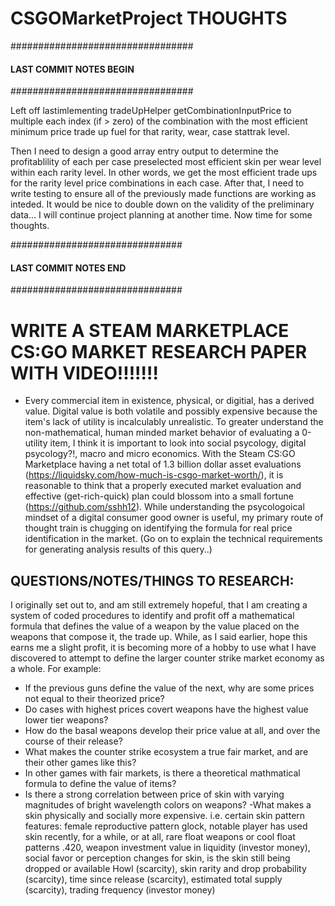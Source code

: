 # CSGOMarketProject THOUGHTS

#################################
#### LAST COMMIT NOTES BEGIN ####
#################################

Left off lastimlementing tradeUpHelper getCombinationInputPrice to multiple each index (if > zero) of the combination with the most efficient minimum price trade up fuel for that rarity, wear, case stattrak level. 

Then I need to design a good array entry output to determine the profitablility  of each per case preselected most efficient skin per wear level within each rarity level. 
In other words, we get the most efficient trade ups for the rarity level price combinations in each case. After that, I need to write testing to ensure all of the previously made functions are working as inteded.
It would be nice to double down on the validity of the preliminary data... I will continue project planning at another time. Now time for some thoughts. 

###############################
#### LAST COMMIT NOTES END ####
###############################



# WRITE A STEAM MARKETPLACE CS:GO MARKET RESEARCH PAPER WITH VIDEO!!!!!!!
- Every commercial item in existence, physical, or digitial, has a derived value. Digital value is both volatile and possibly expensive because the item's lack of utility is incalculably unrealistic. To greater understand the non-mathematical, human minded market behavior of evaluating a 0-utility item, I think it is important to look into social psycology, digital psycology?!, macro and micro economics. With the Steam CS:GO Marketplace having a net total of 1.3 billion dollar asset evaluations (https://liquidsky.com/how-much-is-csgo-market-worth/), it is reasonable to think that a properly executed market evaluation and effective (get-rich-quick) plan could blossom into a small fortune (https://github.com/sshh12). While understanding the psycologoical mindset of a digital consumer good owner is useful, my primary route of thought train is chugging on identifying the formula for real price identification in the market. (Go on to explain the technical requirements for generating analysis results of this query..)


## QUESTIONS/NOTES/THINGS TO RESEARCH:
I originally set out to, and am still extremely hopeful, that I am creating a system of coded procedures to identify and profit off a mathematical formula that defines the value of a weapon by the value placed on the weapons that compose it, the trade up. While, as I said earlier, hope this earns me a slight profit, it is becoming more of a hobby to use what I have discovered to attempt to define the larger counter strike market economy as a whole.
For example: 
- If the previous guns define the value of the next, why are some prices not equal to their theorized price? 
- Do cases with highest prices covert weapons have the highest value lower tier weapons?
- How do the basal weapons develop their price value at all, and over the course of their release?
- What makes the counter strike ecosystem a true fair market, and are their other games like this?
- In other games with fair markets, is there a theoretical mathmatical formula to define the value of items?
- Is there a strong correlation between price of skin with varying magnitudes of bright wavelength colors on weapons?
-What makes a skin physically and socially more expensive. i.e. certain skin pattern features: female reproductive pattern glock, notable player has used skin recently, for a while, or at all, rare float weapons or cool float patterns .420, weapon investment value in liquidity (investor money), social favor or perception changes for skin, is the skin still being dropped or available Howl (scarcity), skin rarity and drop probability (scarcity), time since release (scarcity), estimated total supply (scarcity), trading frequency (investor money)

